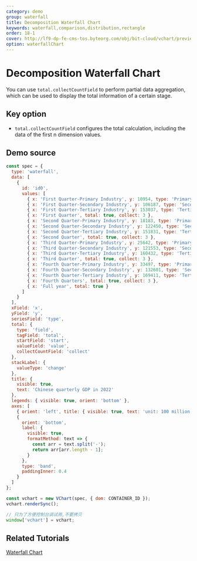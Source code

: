 ```yaml
---
category: demo
group: waterfall
title: Decomposition Waterfall Chart
keywords: waterfall,comparison,distribution,rectangle
order: 18-1
cover: http://lf9-dp-fe-cms-tos.byteorg.com/obj/bit-cloud/vchart/preview/waterfall/collect-waterfall.png
option: waterfallChart
---
```


# Decomposition Waterfall Chart

You can use `total.collectCountField` to perform partial data aggregation, which can be used to display the total information of a certain stage.

## Key option

- `total.collectCountField` configures the total calculation, including the data of the first n dimension values.

## Demo source

```javascript livedemo
const spec = {
  type: 'waterfall',
  data: [
    {
      id: 'id0',
      values: [
        { x: 'First Quarter-Primary Industry', y: 10954, type: 'Primary Industry' },
        { x: 'First Quarter-Secondary Industry', y: 106187, type: 'Secondary Industry' },
        { x: 'First Quarter-Tertiary Industry', y: 153037, type: 'Tertiary Industry' },
        { x: 'First Quarter', total: true, collect: 3 },
        { x: 'Second Quarter-Primary Industry', y: 18183, type: 'Primary Industry' },
        { x: 'Second Quarter-Secondary Industry', y: 122450, type: 'Secondary Industry' },
        { x: 'Second Quarter-Tertiary Industry', y: 151831, type: 'Tertiary Industry' },
        { x: 'Second Quarter', total: true, collect: 3 },
        { x: 'Third Quarter-Primary Industry', y: 25642, type: 'Primary Industry' },
        { x: 'Third Quarter-Secondary Industry', y: 121553, type: 'Secondary Industry' },
        { x: 'Third Quarter-Tertiary Industry', y: 160432, type: 'Tertiary Industry' },
        { x: 'Third Quarter', total: true, collect: 3 },
        { x: 'Fourth Quarter-Primary Industry', y: 33497, type: 'Primary Industry' },
        { x: 'Fourth Quarter-Secondary Industry', y: 132601, type: 'Secondary Industry' },
        { x: 'Fourth Quarter-Tertiary Industry', y: 169411, type: 'Tertiary Industry' },
        { x: 'Fourth Quarters', total: true, collect: 3 },
        { x: 'Full year', total: true }
      ]
    }
  ],
  xField: 'x',
  yField: 'y',
  seriesField: 'type',
  total: {
    type: 'field',
    tagField: 'total',
    startField: 'start',
    valueField: 'value',
    collectCountField: 'collect'
  },
  stackLabel: {
    valueType: 'change'
  },
  title: {
    visible: true,
    text: 'Chinese quarterly GDP in 2022'
  },
  legends: { visible: true, orient: 'bottom' },
  axes: [
    { orient: 'left', title: { visible: true, text: 'unit: 100 million yuan' } },
    {
      orient: 'bottom',
      label: {
        visible: true,
        formatMethod: text => {
          const arr = text.split('-');
          return arr[arr.length - 1];
        }
      },
      type: 'band',
      paddingInner: 0.4
    }
  ]
};

const vchart = new VChart(spec, { dom: CONTAINER_ID });
vchart.renderSync();

// 只为了方便控制台调试用,不要拷贝
window['vchart'] = vchart;
```

## Related Tutorials

[Waterfall Chart](link)

